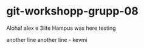 # git-workshopp-grupp-08

Aloha!
alex e 3lite
Hampus was here
testing

another line
another line - kevmi